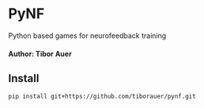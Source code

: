 # PyNF
Python based games for neurofeedback training

#### Author: Tibor Auer

## Install
`pip install git+https://github.com/tiborauer/pynf.git`

